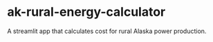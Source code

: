 # ak-rural-energy-calculator
A streamlit app that calculates cost for rural Alaska power production. 
